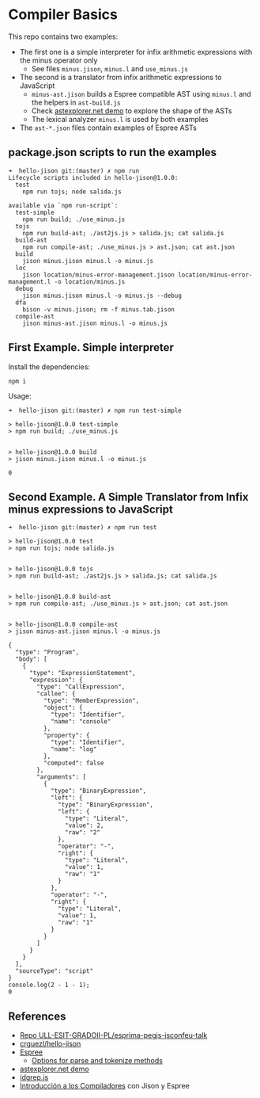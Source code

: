 # Compiler Basics

This repo contains two examples:

* The first one is a simple interpreter for infix arithmetic expressions with the minus operator only
  * See files `minus.jison`, `minus.l` and  `use_minus.js`
* The second is a translator from infix arithmetic expressions to JavaScript
  * `minus-ast.jison` builds a Espree compatible AST using `minus.l` and the helpers in `ast-build.js`
  * Check <a href="https://astexplorer.net/" target="_blank">astexplorer.net demo</a> to explore the shape of the ASTs
  * The lexical analyzer `minus.l` is used by both examples
* The `ast-*.json` files contain examples of Espree ASTs
  
## package.json scripts to run the examples

```
➜  hello-jison git:(master) ✗ npm run
Lifecycle scripts included in hello-jison@1.0.0:
  test
    npm run tojs; node salida.js

available via `npm run-script`:
  test-simple
    npm run build; ./use_minus.js
  tojs
    npm run build-ast; ./ast2js.js > salida.js; cat salida.js
  build-ast
    npm run compile-ast; ./use_minus.js > ast.json; cat ast.json
  build
    jison minus.jison minus.l -o minus.js
  loc
    jison location/minus-error-management.jison location/minus-error-management.l -o location/minus.js
  debug
    jison minus.jison minus.l -o minus.js --debug
  dfa
    bison -v minus.jison; rm -f minus.tab.jison
  compile-ast
    jison minus-ast.jison minus.l -o minus.js
```

## First Example. Simple interpreter

Install the dependencies:

```
npm i
```

Usage:

```
➜  hello-jison git:(master) ✗ npm run test-simple

> hello-jison@1.0.0 test-simple
> npm run build; ./use_minus.js


> hello-jison@1.0.0 build
> jison minus.jison minus.l -o minus.js

0
```

## Second Example. A Simple Translator from Infix minus expressions to JavaScript

```
➜  hello-jison git:(master) ✗ npm run test       

> hello-jison@1.0.0 test
> npm run tojs; node salida.js


> hello-jison@1.0.0 tojs
> npm run build-ast; ./ast2js.js > salida.js; cat salida.js


> hello-jison@1.0.0 build-ast
> npm run compile-ast; ./use_minus.js > ast.json; cat ast.json


> hello-jison@1.0.0 compile-ast
> jison minus-ast.jison minus.l -o minus.js

{
  "type": "Program",
  "body": [
    {
      "type": "ExpressionStatement",
      "expression": {
        "type": "CallExpression",
        "callee": {
          "type": "MemberExpression",
          "object": {
            "type": "Identifier",
            "name": "console"
          },
          "property": {
            "type": "Identifier",
            "name": "log"
          },
          "computed": false
        },
        "arguments": [
          {
            "type": "BinaryExpression",
            "left": {
              "type": "BinaryExpression",
              "left": {
                "type": "Literal",
                "value": 2,
                "raw": "2"
              },
              "operator": "-",
              "right": {
                "type": "Literal",
                "value": 1,
                "raw": "1"
              }
            },
            "operator": "-",
            "right": {
              "type": "Literal",
              "value": 1,
              "raw": "1"
            }
          }
        ]
      }
    }
  ],
  "sourceType": "script"
}
console.log(2 - 1 - 1);
0
```

## References

* [Repo ULL-ESIT-GRADOII-PL/esprima-pegjs-jsconfeu-talk](https://github.com/ULL-ESIT-GRADOII-PL/esprima-pegjs-jsconfeu-talk)
* [crguezl/hello-jison](https://github.com/crguezl/hello-jison)
* [Espree](https://github.com/eslint/espree)
  * [Options for parse and tokenize methods](https://github.com/eslint/espree#options)
* <a href="https://astexplorer.net/" target="_blank">astexplorer.net demo</a>
* [idgrep.js](https://github.com/ULL-ESIT-GRADOII-PL/esprima-pegjs-jsconfeu-talk/blob/master/idgrep.js)
* [Introducción a los Compiladores](https://ull-esit-gradoii-pl.github.io/temas/introduccion-a-pl/esprima.html) con Jison y Espree
